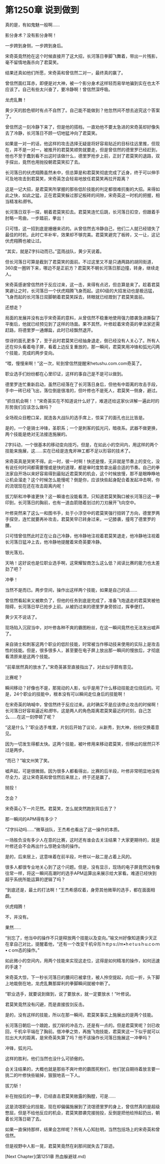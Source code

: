 # 第1250章 说到做到

真的是，有如鬼魅一般啊……

影分身术？没有影分身啊！

一步跨到身侧，一步跨到身后。

宋奇英竟然抢在这个时候直接开了这大招，长河落日拳脚飞舞着，带出一片残影，毫不留情地轰杀向了君莫笑。

结果还真如他们所愿，宋奇英和曾信然二对一，最终真的赢了。

曾信然面红耳赤，即便是对大神，被一个影分身术这样轻而易举地骗到实在也太不应该了。自己有些太兴奋了，要冷静啊！曾信然深呼吸。

龙虎乱舞！

黄少天的脸色顿时有点不自然了。自己能不能做到？他忽然间不想去追究这个答案了。

曾信然这一刻冷静下来了，但是他的搭档，一直劝他不要太急进的宋奇英却好像失去了冷静，长河落日不顾一切地猛冲向了君莫笑。

如果是一对一的话，他这样的攻击选择无疑是将好容易贴近的目标往远里推，但现在，并不是一对一，被推开的君莫笑顺势就要走，但是曾信然的德里罗已经赶到，他也不至于蠢到看不出这时该做什么，德里罗抢步上前，正封了君莫笑的退路，双手探出，竟然也用抛投朝君莫笑扣了去。

长河落日的伏虎翔腾虽然未中，但总算是和君莫笑彻底完成了近身，终于可以伸手可及地攻击到君莫笑，宋奇英怎会轻易地放任君莫笑再拉开距离？

这是一记大招，是君莫笑所掌握的那些低阶技能的判定都很难抗衡的大招。来得如此之快，如此之猛，正在君莫笑躲过那记板砖的间隙，宋奇英这一时机的把握，相当精准和*图*书。

长河落日双手一探，朝着君莫笑扣去。君莫笑连忙后跳，长河落日扣空，但跟着手肘略一弯曲，一步踏前，拳出！

只可惜，这一招到底是姗姗来迟的。从曾信然去冷静自己，他们二人就已经错失了最佳的时机，此时亡羊补牢，效果却不够完美。君莫笑避完了板砖，又一让，这记伏虎翔腾也被让过。

“其实，就是Z字抖动而已。”蓝雨战队，黄少天说着。

但长河落日可算是截到了君莫笑的面前。不过这里又不是只通两路的胡同街道，360度一圈转下来，哪边不是正前方？君莫笑不朝长河落日那边撞，转身，继续走人。

宋奇英感谢曾信然终于反应过来，这一击，来得有点迟，但总算是来了。趁着君莫笑避让之时，长河落日一个伏虎翔腾飞身而起。这60级的大招发动也是极迅猛，飞身而起的长河落日双脚朝着君莫笑踩去，转眼就已经蹬到了君莫笑面前。

还想走？

局面的发展并没有出乎宋奇英的意料，从曾信然不稳重地使用强力膝袭急进撕裂了平衡后，他就已经预见到了这样的场面。果不其然，叶修趁着宋奇英的拳法家还需赶路，将德里罗一通爆扁，此时已经飘然退开。

惊讶的面孔更多了，至于此时君莫笑已经抽身退走，倒已经没有人关心了。所有人还在仰头看着电子屏，看着上边反复重放的，那一瞬间，君莫笑用冲锋和弧光闪两个技能，完成的两步变向。

“喂，慢慢来啊！”这一次，轮到曾信然提醒宋hetushu.com.com奇英了。

职业选手们纷纷都在心里印证，这样的事自己是不是可以做到。

德里罗连忙重新启动，虽然已经落在了长河落日身后，但他有中距离的攻击手段，手中一砖已经飞出，落位倒是很准的，但叶修也不是死人，君莫笑一侧身，避过。

“抓住机会啊！！”宋奇英实在不知道说什么好了，难道还给这家伙详解一遍此时的形势我们应该怎么做吗？

全场观众目瞪口呆，就连各大战队的选手席上，惊呆了的面孔也比比皆是。

是的，一个是骑士冲锋，圣职系；一个是刺客的弧光闪，暗夜系。武器不做更换，两个技能是绝对无法接连施展的。

Z字抖动，一个很基本的移动变向技巧，但是，在如此小的空间内，用这样的两个技能来施展，这……实在已经是连鬼斧神工都不足以形容的技术了。

宋奇英真是哭笑不得。此一时，彼一时啊！快还是慢，无非就是节奏上的变化，没有说任何时间都需要慢或是快的道理，都是审时度势拿出最合适的节奏。自己的拳法家自开场以来好容易得到最贴近君莫笑的机会，这个时候放慢，那不是眼睁睁地让机会溜走？这个时候怎么能慢呢？倒是你，应该快些起身配合着发起冲击啊，你的流氓现在还在攻击距离内呢！

拔刀斩和冲拳谁更快？这一瞬谁也没能看清，只知道君莫笑胸口被长河落日这一拳印到，长河落日的胸前，也有一道血箭随着划过的刀刃展开飞向空中。

叶修突然来了这么一和图书手，处于小浮空中的君莫笑强行扭转了方向，德里罗两手探空，连忙就要再补攻击，君莫笑早已转身过来，一记膝袭，撞弯了德里罗的腰。

只可惜曾信然此时正在让自己冷静，他冷静地注视着君莫笑退走，他冷静地注视着长河落日猛冲上去，他冷静地提醒着宋奇英要冷静。

银光落刃。

天呐！这好说也是位职业选手啊，这荣耀智商怎么这么低？阅读比赛的能力也太差劲了吧？

冲拳！

当然不是而已。两步空间，操作出这样两个技能，如果是自己的话……

曾信然看起来又被欺负了，但他的任务到底是完成了，准备飞炮退走的君莫笑被他阻碍，长河落日早已抢步上前。从被扔过来的德里罗身旁掠过，挥拳便打。

黄少天不说话了。

现场陷入沉寂当中，对叶修各种不爽的霸图粉丝，在这一瞬间竟然也无法发出嘘声了。

来自骑士和刺客这两个职业的低阶技能，时常被当作移动技来使用的实际上是攻击性的技能。但是，很多很多人，甚至要在电子屏上放出那一瞬间的慢放后，才彻底看清原来是这两个技能。

“前辈居然真的放水了。”宋奇英甚至直接指出了，对此似乎颇有意见。

比赛呢？

瞬间移动？好像也不是，那晃动的人影，似乎是用了什么移动技能走位绕后的。可是，24个职业的技能中，根本没有可以瞬间走位身后的技能啊！

在宋奇英的呐喊中，曾信然终于反应过来。此时确实不是应该停止攻击的时候啊！长河落日好容易逼近和*图*书，这是两人的角色距离君莫笑最近的时刻，自己怎么……在这一刻停顿了呢？

“这是什么？”职业选手堆里，片刻后开始了议论，从新秀，到大神，纷纷交换着意见。

因为一切发生得都太快。这两个技能，被叶修用来移动君莫笑，但移出的居然只不过是两步。

“而已？”喻文州笑了笑。

嘘声起，可是很微弱。因为很多人都看得出，比赛的后半段，叶修非常明显地没有尽全力，这让宋奇英和曾信然后来居上，终于还是赢了。

抛投！

怎会？

宋奇英心下一片茫然。君莫笑，怎么就突然跑到背后去了？

那一瞬间的APM得有多少？

“Z字抖动吗……”微草战队，王杰希也看出了这一操作的本质。

一场胜负没有多少人在意的比赛，这时还有谁会去关注结果？大家更期待的，就是叶修还会不会再出什么惊艳全场的操作。

是的，后来居上，这意味着在前半段，叶修以一敌二是占着上风的。

很多人都很专业地关心到了这个问题。但是，没有显示，现场的电子屏竟然没有像往常一样，将这一瞬间高潮时的选手APM运算出来展示给大家看。难道已经快到超乎系统所能运算的逻辑了吗？

“到底还是，最土的打法啊！”王杰希感叹着，身旁其他微草的选手，都在面面相觑。

伏虎翔腾！

不，并没有。

果然……

“别忘了，他当中的操作不只是释放两个技能以及变向。”喻文州好像知道黄少天正在拿自己对比，提醒着他，“还有一个改变千机伞形ｈttｐs://m•hｅtｕsｈu.cｏｍ•ｃom态的操作。”

如此微小的空间内，用两个技能来实现这走位，这得是如何精准的操作，如何迅速的手速？

宋奇英大惊，下一秒长河落日的腰间已被拿住，被人拎空提起，向后一折，头下脚上地栽倒在地，龙虎乱舞那犀利的拳脚瞬间就被中断了。

“职业选手，就要说到做到，说了要放水，就一定要放水！”叶修说。

君莫笑竟然没有闪避，而是直接拔剑反击。

是的，没有这样的技能，所以在那一瞬间，君莫笑事实上施展出的是两个技能。

长河落日朝后一个踉跄，拔刀斩的冲击力，还是有一点的。但是君莫笑呢？剑已收回，千机伞平端在了胸前。借冲拳之势，再施飞炮技能，君莫笑这一下似乎就可以拉出大大的距离，是宋奇英失算了吗？他不该操作长河落日施展这一冲拳吗？

冲锋，弧光闪。

这样的胜利，他们当然也没什么可骄傲的。

会关注结果的，大概也就是那些不爽叶修的霸图死粉们，他们犹自期待着放言要一挑二的叶修快些输掉，狠狠地丢一下人。

拔刀斩！

补在抛投后的一拳，已经直击君莫笑敞露的胸膛，可是……

这是流氓职业的技能，现在却偏偏施展到了流氓德里罗的身上，曾信然真的是超级憋屈，但是不给他反应的机会，君莫笑膝袭完接抛投，反倒是把他给拎起扔出，朝着长河落日砸了去。

如果一直保持那样，结果会怎样呢？所有人心知肚明，当然包括场上的宋奇英和曾信然。

但是视野中人影一晃，君莫笑竟然在刹那间就失去了踪迹。



[Next Chapter](第1251章 热血躲避球.md)